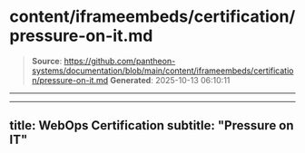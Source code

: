 # content/iframeembeds/certification/pressure-on-it.md

> **Source**: https://github.com/pantheon-systems/documentation/blob/main/content/iframeembeds/certification/pressure-on-it.md
> **Generated**: 2025-10-13 06:10:11

---

---
title: WebOps Certification
subtitle: "Pressure on IT"
---

<Partial file="certification-guide/pressure-on-it.md" />
